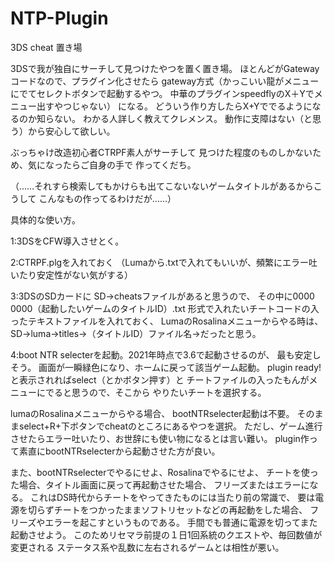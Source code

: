 # NTP-Plugin
3DS cheat 置き場


3DSで我が独自にサーチして見つけたやつを置く置き場。
ほとんどがGatewayコードなので、プラグイン化させたら
gateway方式（かっこいい龍がメニューにでてセレクトボタンで起動するやつ。
中華のプラグインspeedflyのX＋Yでメニュー出すやつじゃない）
になる。
どういう作り方したらX+Yででるようになるのか知らない。
わかる人詳しく教えてクレメンス。
動作に支障はない（と思う）から安心して欲しい。

ぶっちゃけ改造初心者CTRPF素人がサーチして
見つけた程度のものしかないため、気になったらご自身の手で
作ってくだち。

（……それすら検索してもかけらも出てこないないゲームタイトルがあるからこうして
こんなもの作ってるわけだが……）

具体的な使い方。

1:3DSをCFW導入させとく。

2:CTRPF.plgを入れておく
（Lumaから.txtで入れてもいいが、頻繁にエラー吐いたり安定性がない気がする）

3:3DSのSDカードに
SD→cheatsファイルがあると思うので、
その中に0000 0000（起動したいゲームのタイトルID）.txt
形式で入れたいチートコードの入ったテキストファイルを入れておく、
LumaのRosalinaメニューからやる時は、
SD→luma→titles→（タイトルID）ファイル名→だったと思う。

4:boot NTR selecterを起動。2021年時点で3.6で起動させるのが、
最も安定しそう。
画面が一瞬緑色になり、ホームに戻って該当ゲーム起動。
plugin ready!と表示されればselect（とかボタン押す）と
チートファイルの入ったもんがメニューにでると思うので、そこから
やりたいチートを選択する。


lumaのRosalinaメニューからやる場合、
bootNTRselecter起動は不要。
そのままselect+R+下ボタンでcheatのところにあるやつを選択。
ただし、ゲーム進行させたらエラー吐いたり、お世辞にも使い物になるとは言い難い。
plugin作って素直にbootNTRselecterから起動させた方が良い。


また、bootNTRselecterでやるにせよ、Rosalinaでやるにせよ、
チートを使った場合、タイトル画面に戻って再起動させた場合、
フリーズまたはエラーになる。
これはDS時代からチートをやってきたものには当たり前の常識で、
要は電源を切らずチートをつかったままソフトリセットなどの再起動をした場合、
フリーズやエラーを起こすというものである。
手間でも普通に電源を切ってまた起動させよう。
このためリセマラ前提の１日1回系統のクエストや、毎回数値が変更される
ステータス系や乱数に左右されるゲームとは相性が悪い。

